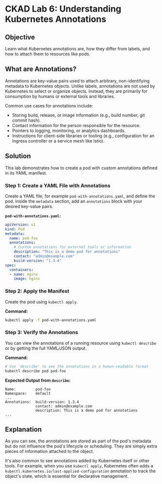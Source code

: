 # CKAD Lab 6: Understanding Kubernetes Annotations

## Objective
Learn what Kubernetes annotations are, how they differ from labels, and how to attach them to resources like pods.

## What are Annotations?
Annotations are key-value pairs used to attach arbitrary, non-identifying metadata to Kubernetes objects. Unlike labels, annotations are not used by Kubernetes to select or organize objects. Instead, they are primarily for consumption by humans or external tools and libraries.

Common use cases for annotations include:
- Storing build, release, or image information (e.g., build number, git commit hash).
- Contact information for the person responsible for the resource.
- Pointers to logging, monitoring, or analytics dashboards.
- Instructions for client-side libraries or tooling (e.g., configuration for an Ingress controller or a service mesh like Istio).

## Solution
This lab demonstrates how to create a pod with custom annotations defined in its YAML manifest.

### Step 1: Create a YAML File with Annotations
Create a YAML file, for example `pod-with-annotations.yaml`, and define the pod. Inside the `metadata` section, add an `annotations` block with your desired key-value pairs.

**`pod-with-annotations.yaml`:**
```yaml
apiVersion: v1
kind: Pod
metadata:
  name: pod-foo
  annotations:
    # Custom annotations for external tools or information
    description: "This is a demo pod for annotations"
    contact: "admin@example.com"
    build-version: "1.3.4"
spec:
  containers:
  - name: nginx
    image: nginx
```

### Step 2: Apply the Manifest
Create the pod using `kubectl apply`.

**Command:**
```bash
kubectl apply -f pod-with-annotations.yaml
```

### Step 3: Verify the Annotations
You can view the annotations of a running resource using `kubectl describe` or by getting the full YAML/JSON output.

**Command:**
```bash
# Use 'describe' to see the annotations in a human-readable format
kubectl describe pod pod-foo
```

**Expected Output from `describe`:**
```
Name:         pod-foo
Namespace:    default
...
Annotations:  build-version: 1.3.4
              contact: admin@example.com
              description: This is a demo pod for annotations
...
```

## Explanation

As you can see, the annotations are stored as part of the pod's metadata but do not influence the pod's lifecycle or scheduling. They are simply extra pieces of information attached to the object.

It's also common to see annotations added by Kubernetes itself or other tools. For example, when you use `kubectl apply`, Kubernetes often adds a `kubectl.kubernetes.io/last-applied-configuration` annotation to track the object's state, which is essential for declarative management.

